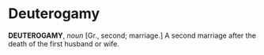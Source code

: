 # Deuterogamy

**DEUTEROGAMY**, _noun_ \[Gr., second; marriage.\] A second marriage after the death of the first husband or wife.